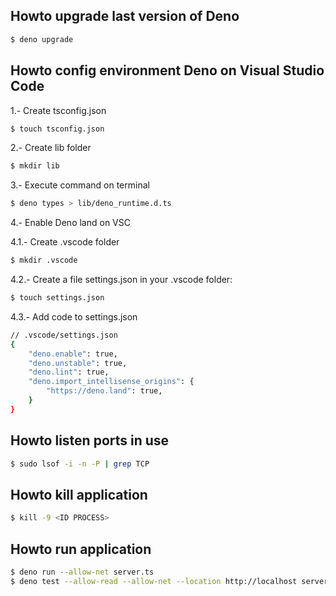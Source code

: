 ## Howto upgrade last version of Deno

```sh
$ deno upgrade
```

## Howto config environment Deno on Visual Studio Code

1.- Create tsconfig.json

```sh
$ touch tsconfig.json
```

2.- Create lib folder

```sh
$ mkdir lib
```

3.- Execute command on terminal
```sh
$ deno types > lib/deno_runtime.d.ts
```
4.- Enable Deno land on VSC

4.1.- Create .vscode folder

```sh
$ mkdir .vscode
```

4.2.- Create a file settings.json in your .vscode folder:

```sh
$ touch settings.json
```

4.3.- Add code to settings.json
```sh
// .vscode/settings.json
{
    "deno.enable": true,
    "deno.unstable": true,
    "deno.lint": true,
    "deno.import_intellisense_origins": {
        "https://deno.land": true,
    }
}
```
## Howto listen ports in use 
```sh
$ sudo lsof -i -n -P | grep TCP
```

## Howto kill application
```sh
$ kill -9 <ID PROCESS>
```

## Howto run application
```sh
$ deno run --allow-net server.ts
$ deno test --allow-read --allow-net --location http://localhost server.ts
```